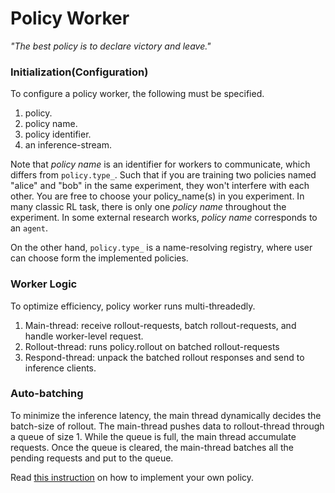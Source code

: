 # Policy Worker

_"The best policy is to declare victory and leave."_

### Initialization(Configuration)

To configure a policy worker, the following must be specified.
1. policy.
2. policy name.
3. policy identifier.
4. an inference-stream.

Note that _policy name_ is an identifier for workers to communicate, which differs from `policy.type_`. 
Such that if you are training two policies named "alice" and "bob" in the same experiment, 
they won't interfere with each other. You are free to choose your policy_name(s) in you experiment.
In many classic RL task, there is only one _policy name_ throughout the experiment.
In some external research works, _policy name_ corresponds to an `agent`.

On the other hand, `policy.type_` is a name-resolving registry, where user can choose form the implemented policies.

### Worker Logic
To optimize efficiency, policy worker runs multi-threadedly. 
1. Main-thread: receive rollout-requests, batch rollout-requests, and handle worker-level request.
2. Rollout-thread: runs policy.rollout on batched rollout-requests
3. Respond-thread: unpack the batched rollout responses and send to inference clients.

### Auto-batching
To minimize the inference latency, the main thread dynamically decides the batch-size of rollout.
The main-thread pushes data to rollout-thread through a queue of size 1. While the queue is full, 
the main thread accumulate requests.
Once the queue is cleared, the main-thread batches all the pending requests and put to the queue.

Read [this instruction](../user_guide/algorithms.md) on how to implement your own policy.

